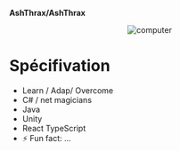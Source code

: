 **AshThrax/AshThrax** 
 <div align="center">
  <img alt="computer" src="https://github.com/user-attachments/assets/bbf97611-2c7a-48c2-8b0f-391a1c67f4b1.gif"><br>
</div>

<div>

# Spécifivation

 - Learn / Adap/ Overcome
 - C# / net magicians
 - Java
 - Unity
 - React TypeScript
 - ⚡ Fun fact: ...
 
</div>

